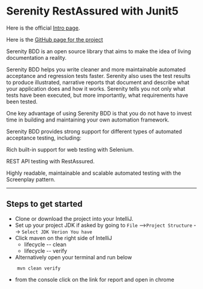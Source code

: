 # Serenity RestAssured with Junit5 

Here is the official [Intro page](https://serenity-bdd.github.io/theserenitybook/latest/index.html).

Here is the [GitHub page for the project](https://github.com/serenity-bdd/serenity-core)

Serenity BDD is an open source library that aims to make the idea of living documentation a reality.

Serenity BDD helps you write cleaner and more maintainable automated acceptance and regression tests faster. Serenity also uses the test results to produce illustrated, narrative reports that document and describe what your application does and how it works. Serenity tells you not only what tests have been executed, but more importantly, what requirements have been tested.

One key advantage of using Serenity BDD is that you do not have to invest time in building and maintaining your own automation framework.

Serenity BDD provides strong support for different types of automated acceptance testing, including:

Rich built-in support for web testing with Selenium.

REST API testing with RestAssured.

Highly readable, maintainable and scalable automated testing with the Screenplay pattern.

--- 
## Steps to get started 
* Clone or download the project into your IntelliJ. 
* Set up your project JDK if asked by going to `File` -->`Project Structure` --> `Select JDK Verion You have`
* Click maven on the right side of IntelliJ 
    - lifecycle -- clean 
    - lifecycle -- verify
* Alternatively open your terminal and run below 
```shell
    mvn clean verify
```
* from the console click on the link for report and open in chrome
